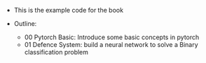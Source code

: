 - This is the example code for the book <Applications of Deep Learning in Image Processing >

- Outline:
  - 00 Pytorch Basic: Introduce some basic concepts in pytorch
  - 01 Defence System: build a neural network to solve a Binary classification problem 
